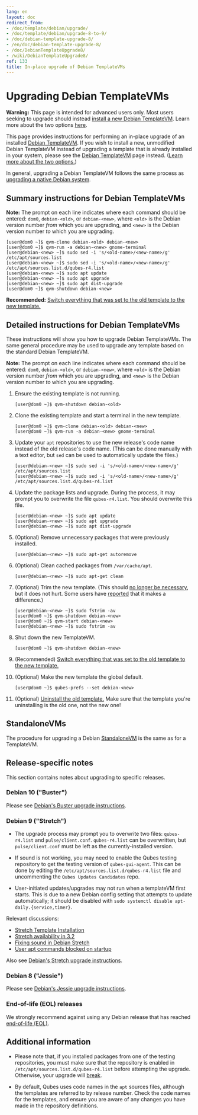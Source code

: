```yaml
---
lang: en
layout: doc
redirect_from:
- /doc/template/debian/upgrade/
- /doc/template/debian/upgrade-8-to-9/
- /doc/debian-template-upgrade-8/
- /en/doc/debian-template-upgrade-8/
- /doc/DebianTemplateUpgrade8/
- /wiki/DebianTemplateUpgrade8/
ref: 133
title: In-place upgrade of Debian TemplateVMs
---
```


# Upgrading Debian TemplateVMs

<div class="alert alert-danger" role="alert">
  <i class="fa fa-exclamation-triangle"></i>
  <b>Warning:</b> This page is intended for advanced users only. Most users seeking to upgrade should instead <a href="/doc/templates/debian/#installing">install a new Debian TemplateVM</a>. Learn more about the two options <a href="/doc/templates/debian/#upgrading">here</a>.
</div>


This page provides instructions for performing an in-place upgrade of an installed [Debian TemplateVM](/doc/templates/debian/).
If you wish to install a new, unmodified Debian TemplateVM instead of upgrading a template that is already installed in your system, please see the [Debian TemplateVM](/doc/templates/debian/) page instead. ([Learn more about the two options.](/doc/templates/debian/#upgrading))

In general, upgrading a Debian TemplateVM follows the same process as [upgrading a native Debian system](https://wiki.debian.org/DebianUpgrade).

## Summary instructions for Debian TemplateVMs

**Note:** The prompt on each line indicates where each command should be entered: `dom0`, `debian-<old>`, or `debian-<new>`, where `<old>` is the Debian version number *from* which you are upgrading, and `<new>` is the Debian version number *to* which you are upgrading.

```
[user@dom0 ~]$ qvm-clone debian-<old> debian-<new>
[user@dom0 ~]$ qvm-run -a debian-<new> gnome-terminal
[user@debian-<new> ~]$ sudo sed -i 's/<old-name>/<new-name>/g' /etc/apt/sources.list
[user@debian-<new> ~]$ sudo sed -i 's/<old-name>/<new-name>/g' /etc/apt/sources.list.d/qubes-r4.list
[user@debian-<new> ~]$ sudo apt update
[user@debian-<new> ~]$ sudo apt upgrade
[user@debian-<new> ~]$ sudo apt dist-upgrade
[user@dom0 ~]$ qvm-shutdown debian-<new>
```

**Recommended:** [Switch everything that was set to the old template to the new template.](/doc/templates/#switching)

## Detailed instructions for Debian TemplateVMs

These instructions will show you how to upgrade Debian TemplateVMs.
The same general procedure may be used to upgrade any template based on the standard Debian TemplateVM.

**Note:** The prompt on each line indicates where each command should be entered: `dom0`, `debian-<old>`, or `debian-<new>`, where `<old>` is the Debian version number *from* which you are upgrading, and `<new>` is the Debian version number *to* which you are upgrading.

1. Ensure the existing template is not running.

    ```
    [user@dom0 ~]$ qvm-shutdown debian-<old>
    ```

2. Clone the existing template and start a terminal in the new template.

    ```
    [user@dom0 ~]$ qvm-clone debian-<old> debian-<new>
    [user@dom0 ~]$ qvm-run -a debian-<new> gnome-terminal
    ```

3. Update your `apt` repositories to use the new release's code name instead of the old release's code name.
   (This can be done manually with a text editor, but `sed` can be used to automatically update the files.)

    ```
    [user@debian-<new> ~]$ sudo sed -i 's/<old-name>/<new-name>/g' /etc/apt/sources.list
    [user@debian-<new> ~]$ sudo sed -i 's/<old-name>/<new-name>/g' /etc/apt/sources.list.d/qubes-r4.list
    ```

4. Update the package lists and upgrade.
   During the process, it may prompt you to overwrite the file `qubes-r4.list`.
   You should overwrite this file.

    ```
    [user@debian-<new> ~]$ sudo apt update
    [user@debian-<new> ~]$ sudo apt upgrade
    [user@debian-<new> ~]$ sudo apt dist-upgrade
    ```

5. (Optional) Remove unnecessary packages that were previously installed.

    ```
    [user@debian-<new> ~]$ sudo apt-get autoremove
    ```

6. (Optional) Clean cached packages from `/var/cache/apt`.

    ```
    [user@debian-<new> ~]$ sudo apt-get clean
    ```

7. (Optional) Trim the new template.
    (This should [no longer be necessary](/doc/templates/#important-notes), but it does not hurt.
    Some users have [reported](https://github.com/QubesOS/qubes-issues/issues/5055) that it makes a difference.)

    ```
    [user@debian-<new> ~]$ sudo fstrim -av
    [user@dom0 ~]$ qvm-shutdown debian-<new>
    [user@dom0 ~]$ qvm-start debian-<new>
    [user@debian-<new> ~]$ sudo fstrim -av
    ```

8. Shut down the new TemplateVM.

    ```
    [user@dom0 ~]$ qvm-shutdown debian-<new>
    ```

9. (Recommended) [Switch everything that was set to the old template to the new template.](/doc/templates/#switching)

10. (Optional) Make the new template the global default.

    ```
    [user@dom0 ~]$ qubes-prefs --set debian-<new>
    ```

11. (Optional) [Uninstall the old template.](/doc/templates/#uninstalling)
    Make sure that the template you're uninstalling is the old one, not the new one!

## StandaloneVMs

The procedure for upgrading a Debian [StandaloneVM](/doc/standalone-and-hvm/) is the same as for a TemplateVM.

## Release-specific notes

This section contains notes about upgrading to specific releases.

### Debian 10 ("Buster")

Please see [Debian's Buster upgrade instructions](https://www.debian.org/releases/buster/amd64/release-notes/ch-upgrading.en.html).

### Debian 9 ("Stretch")

* The upgrade process may prompt you to overwrite two files: `qubes-r4.list` and `pulse/client.conf`.
  `qubes-r4.list` can be overwritten, but `pulse/client.conf` must be left as the currently-installed version.

* If sound is not working, you may need to enable the Qubes testing repository to get the testing version of `qubes-gui-agent`.
  This can be done by editing the `/etc/apt/sources.list.d/qubes-r4.list` file and uncommenting the `Qubes Updates Candidates` repo.

* User-initiated updates/upgrades may not run when a templateVM first starts.
  This is due to a new Debian config setting that attempts to update automatically; it should be disabled with `sudo systemctl disable apt-daily.{service,timer}`.

Relevant discussions:

* [Stretch Template Installation](https://groups.google.com/forum/#!topicsearchin/qubes-devel/debian$20stretch/qubes-devel/4rdayBF_UTc)
* [Stretch availability in 3.2](https://groups.google.com/forum/#!topicsearchin/qubes-devel/debian$20stretch/qubes-devel/cekPfBqQMOI)
* [Fixing sound in Debian Stretch](https://groups.google.com/forum/#!topic/qubes-users/JddCE54GFiU)
* [User apt commands blocked on startup](https://github.com/QubesOS/qubes-issues/issues/2621)

Also see [Debian's Stretch upgrade instructions](https://www.debian.org/releases/stretch/amd64/release-notes/ch-upgrading.en.html).

### Debian 8 ("Jessie")

Please see [Debian's Jessie upgrade instructions](https://www.debian.org/releases/jessie/amd64/release-notes/ch-upgrading.en.html).

### End-of-life (EOL) releases

We strongly recommend against using any Debian release that has reached [end-of-life (EOL)](https://wiki.debian.org/DebianReleases#Production_Releases).

## Additional information

* Please note that, if you installed packages from one of the testing repositories, you must make sure that the repository is enabled in `/etc/apt/sources.list.d/qubes-r4.list` before attempting the upgrade.
  Otherwise, your upgrade will [break](https://github.com/QubesOS/qubes-issues/issues/2418).

* By default, Qubes uses code names in the `apt` sources files, although the templates are referred to by release number.
  Check the code names for the templates, and ensure you are aware of any changes you have made in the repository definitions.

